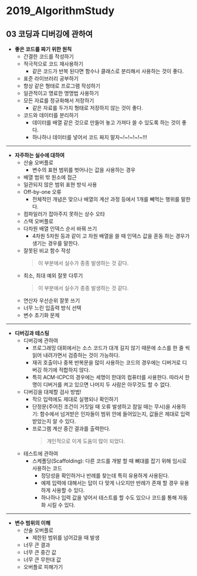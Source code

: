 # <b>2019_AlgorithmStudy</b>

## <b>03 코딩과 디버깅에 관하여</b>

* <b>좋은 코드를 짜기 위한 원칙</b>
  * 간결한 코드를 작성하기
  * 적극적으로 코드 재사용하기
    - 같은 코드가 반복 된다면 함수나 클래스로 분리해서 사용하는 것이 좋다.   
  * 표준 라이브러리 공부하기
  * 항상 같은 형태로 프로그램 작성하기
  * 일관적이고 명료한 명명법 사용하기
  * 모든 자료를 정규화해서 저장하기
    - 같은 자료를 두가지 형태로 저장하지 않는 것이 좋다. 
  * 코드와 데이터를 분리하기
    - 데이터를 배열 같은 것으로 만들어 놓고 가져다 쓸 수 있도록 하는 것이 좋다. 
    - 하나하나 데이터를 넣어서 코드 짜지 말자~!~!~!~!~!!!

- - - -

* <b>자주하는 실수에 대하여</b>
  * 산술 오버플로
    - 변수의 표현 범위를 벗어나는 값을 사용하는 경우
  * 배열 범위 밖 원소에 접근
  * 일관되지 않은 범위 표현 방식 사용
  * Off-by-one 오류
    - 전체적인 개념은 맞으나 배열의 계산 과정 등에서 1개를 빼먹는 행위를 말한다. 
  * 컴파일러가 잡아주지 못하는 상수 오타
  * 스택 오버플로
  * 다차원 배열 인덱스 순서 바꿔 쓰기
    - 4차원 5차원 등과 같이 고 차원 배열을 쓸 때 인덱스 값을 혼동 하는 경우가 생기는 경우를 말한다. 
  * 잘못된 비교 함수 작성             
    > 이 부분에서 실수가 종종 발생하는 것 같다.          
  * 최소, 최대 예외 잘못 다루기        
    > 이 부분에서 실수가 종종 발생하는 것 같다.
  * 연산자 우선순위 잘못 쓰기          
  * 너무 느린 입출력 방식 선택
  * 변수 초기화 문제

- - - - 

* <b>디버깅과 테스팅</b>
  * 디버깅에 관하여
    - 프로그래밍 대회에서는 소스 코드가 대개 길지 않기 때문에 소스를 한 줄 씩 읽어 내려가면서 검증하는 것이 가능하다.
    - 재귀 호출이나 중복 반복문을 많이 사용하는 코드의 경우에는 디버거로 디버깅 하기에 적합하지 않다.
    - 특히 ACM-ICPC의 경우에는 세명이 한대의 컴퓨터를 사용한다. 따라서 한 명이 디버거를 켜고 있으면 나머지 두 사람은 아무것도 할 수 없다.
  * 디버깅을 대체할 검사 방법!
    - 작으 입력에도 제대로 실행되나 확인하기
    - 단정문(주어진 조건이 거짓일 때 오류 발생하고 참일 때는 무시)을 사용하기: 함수에서 넘겨받은 인자들이 범위 안에 들어있는지, 값들은 제대로 입력받았는지 알 수 있다.
    - 프로그램 계산 중간 결과를 출력한다.
      > 개인적으로 이게 도움이 많이 되었다.
  * 테스트에 관하여
    - 스케폴딩(Scaffolding): 다른 코드를 개발 할 때 뼈대를 잡기 위해 임시로 사용하는 코드
      - 정당성을 확인하거나 반례를 찾는데 특히 유용하게 사용된다. 
      - 예제 입력에 대해서는 답이 다 맞게 나오지만 반례가 존재 할 경우 유용하게 사용할 수 있다.
      - 하나하나 입력 값을 넣어서 테스트를 할 수도 있으나 코드를 통해 자동화 시킬 수 있다. 

- - - - 
 
* <b>변수 범위의 이해</b>
  * 산술 오버플로
    - 제한된 범위를 넘어갔을 때 발생
  * 너무 큰 결과
  * 너무 큰 중간 값
  * 너무 큰 무한대 값
  * 오버플로 피해가기
